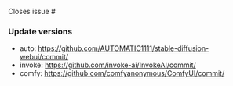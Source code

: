 <!--
Have you created an issue before opening a merge request???
https://github.com/pixeloven/ComfyUI-Docker#contributing
Please create one so we can discuss it, I don't want your effort to go to waste.
-->

Closes issue #

### Update versions

- auto: https://github.com/AUTOMATIC1111/stable-diffusion-webui/commit/
- invoke: https://github.com/invoke-ai/InvokeAI/commit/
- comfy: https://github.com/comfyanonymous/ComfyUI/commit/
